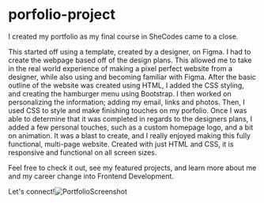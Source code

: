 # porfolio-project

I created my portfolio as my final course in SheCodes came to a close. 

This started off using a template, created by a designer, on Figma. I had to create the webpage based off of the design plans. This allowed me to take in the real world experience of making a pixel perfect website from a designer, while also using and becoming familiar with Figma. After the basic outline of the website was created using HTML, I added the CSS styling, and creating the hamburger menu using Bootstrap. I then worked on personalizing the information; adding my email, links and photos. Then, I used CSS to style and make finishing touches on my porfolio. Once I was able to determine that it was completed in regards to the designers plans, I added a few personal touches, such as a custom homepage logo, and a bit on animation. It was a blast to create, and I really enjoyed making this fully functional, multi-page website. Created with just HTML and CSS, it is responsive and functional on all screen sizes.

Feel free to check it out, see my featured projects, and learn more about me and my career change into Frontend Development. 

Let's connect!![PortfolioScreenshot](https://user-images.githubusercontent.com/93938033/194168384-bc41fca6-772d-4ea7-af66-9c5a05088d01.png)
